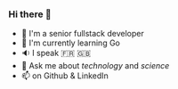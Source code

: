 ### Hi there 👋

- :briefcase: I'm a senior fullstack developer
- :seedling: I'm currently learning Go
- :sound: I speak :fr: :gb:
- :speech_balloon: Ask me about _technology_ and _science_
- :mailbox: on Github & LinkedIn


<!--
**Tintwo/Tintwo** is a ✨ _special_ ✨ repository because its `README.md` (this file) appears on your GitHub profile.

Here are some ideas to get you started:

- 🔭 I’m currently working on ...
- 🌱 I’m currently learning ...
- 👯 I’m looking to collaborate on ...
- 🤔 I’m looking for help with ...
- 💬 Ask me about ...
- 📫 How to reach me: ...
- 😄 Pronouns: ...
- ⚡ Fun fact: ...
-->
